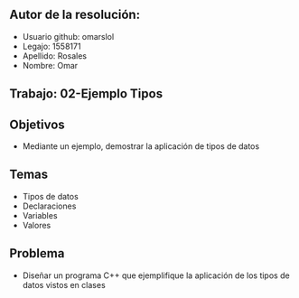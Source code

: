 ## Autor de la resolución:
*  Usuario github: omarslol  
*  Legajo: 1558171  
*  Apellido: Rosales  
*  Nombre: Omar  

## Trabajo: 02-Ejemplo Tipos  

## Objetivos  
*  Mediante un ejemplo, demostrar la aplicación de tipos de datos  

## Temas  

*  Tipos de datos  
*  Declaraciones  
*  Variables  
*  Valores  

## Problema  
*  Diseñar un programa C++ que ejemplifique la aplicación de los tipos de datos vistos en clases  
